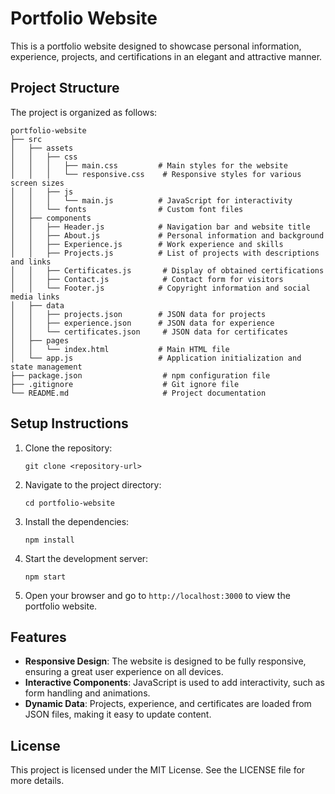 # Portfolio Website

This is a portfolio website designed to showcase personal information, experience, projects, and certifications in an elegant and attractive manner.

## Project Structure

The project is organized as follows:

```
portfolio-website
├── src
│   ├── assets
│   │   ├── css
│   │   │   ├── main.css         # Main styles for the website
│   │   │   └── responsive.css    # Responsive styles for various screen sizes
│   │   ├── js
│   │   │   └── main.js          # JavaScript for interactivity
│   │   └── fonts                # Custom font files
│   ├── components
│   │   ├── Header.js            # Navigation bar and website title
│   │   ├── About.js             # Personal information and background
│   │   ├── Experience.js        # Work experience and skills
│   │   ├── Projects.js          # List of projects with descriptions and links
│   │   ├── Certificates.js       # Display of obtained certifications
│   │   ├── Contact.js            # Contact form for visitors
│   │   └── Footer.js            # Copyright information and social media links
│   ├── data
│   │   ├── projects.json        # JSON data for projects
│   │   ├── experience.json      # JSON data for experience
│   │   └── certificates.json     # JSON data for certificates
│   ├── pages
│   │   └── index.html           # Main HTML file
│   └── app.js                   # Application initialization and state management
├── package.json                  # npm configuration file
├── .gitignore                    # Git ignore file
└── README.md                     # Project documentation
```

## Setup Instructions

1. Clone the repository:
   ```
   git clone <repository-url>
   ```

2. Navigate to the project directory:
   ```
   cd portfolio-website
   ```

3. Install the dependencies:
   ```
   npm install
   ```

4. Start the development server:
   ```
   npm start
   ```

5. Open your browser and go to `http://localhost:3000` to view the portfolio website.

## Features

- **Responsive Design**: The website is designed to be fully responsive, ensuring a great user experience on all devices.
- **Interactive Components**: JavaScript is used to add interactivity, such as form handling and animations.
- **Dynamic Data**: Projects, experience, and certificates are loaded from JSON files, making it easy to update content.

## License

This project is licensed under the MIT License. See the LICENSE file for more details.